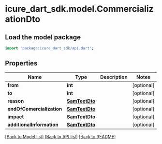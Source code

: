 # icure_dart_sdk.model.CommercializationDto

## Load the model package
```dart
import 'package:icure_dart_sdk/api.dart';
```

## Properties
Name | Type | Description | Notes
------------ | ------------- | ------------- | -------------
**from** | **int** |  | [optional]
**to** | **int** |  | [optional]
**reason** | [**SamTextDto**](SamTextDto.md) |  | [optional]
**endOfComercialization** | [**SamTextDto**](SamTextDto.md) |  | [optional]
**impact** | [**SamTextDto**](SamTextDto.md) |  | [optional]
**additionalInformation** | [**SamTextDto**](SamTextDto.md) |  | [optional]

[[Back to Model list]](../README.md#documentation-for-models) [[Back to API list]](../README.md#documentation-for-api-endpoints) [[Back to README]](../README.md)
